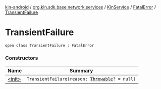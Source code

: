 [kin-android](../../../../index.md) / [org.kin.sdk.base.network.services](../../../index.md) / [KinService](../../index.md) / [FatalError](../index.md) / [TransientFailure](./index.md)

# TransientFailure

`open class TransientFailure : FatalError`

### Constructors

| Name | Summary |
|---|---|
| [&lt;init&gt;](-init-.md) | `TransientFailure(reason: `[`Throwable`](https://kotlinlang.org/api/latest/jvm/stdlib/kotlin/-throwable/index.html)`? = null)` |
